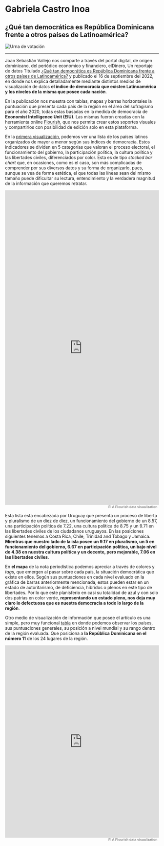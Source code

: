# Gabriela Castro Inoa
## ¿Qué tan democrática es República Dominicana frente a otros países de Latinoamérica?


![Urna de votación](https://149562642.v2.pressablecdn.com/wp-content/uploads/Democracia-750x375.jpg)

***

Joan Sebastián Vallejo nos comparte a través del portal digital, de origen dominicano, del periódico económico y financiero, elDinero, Un reportaje de datos Titulado [¿Qué tan democrática es República Dominicana frente a otros países de Latinoamérica?](https://eldinero.com.do/208353/que-tan-democratica-es-republica-dominicana-frente-a-otros-paises-de-latinoamerica/) y publicado el 16 de septiembre del 2022, en donde nos explica detalladamente mediante distintos medios de visualización de datos **el índice de democracia que existen Latinoamérica y los niveles de la misma que posee cada nación**.

En la publicación nos muestra con tablas, mapas y barras horizontales la puntuación que presenta cada país de la región en el área del sufragismo para el año 2020, todas estas basadas en la medida de democracia de **Economist Intelligence Unit (EIU)**. Las mismas fueron creadas con la herramienta online [Flourish](https://flourish.studio/), que nos permita crear estos soportes visuales y compartirlos con posibilidad de edición solo en esta plataforma.

En la [primera visualización](https://public.flourish.studio/visualisation/11205434/?utm_source=showcase&utm_campaign=visualisation/11205434), podemos ver una lista de los países latinos organizados de mayor a menor según sus índices de democracia. Estos indicadores se dividen en 5 categorías que valoran el proceso electoral, el funcionamiento del gobierno, la participación política, la cultura política y las libertades civiles, diferenciados por color. Esta es de tipo *stocked bar chart* que, en ocasiones, como es el caso, son más complicadas de comprender por sus diversos datos y su forma de organizarlo, pues, aunque se vea de forma estética, el que todas las líneas sean del mismo tamaño puede dificultar su lectura, entendimiento y la verdadera magnitud de la información que queremos retratar.


<div class="flourish-embed" data-src="visualisation/11205434"><iframe scrolling="no" frameborder="0" title="Interactive or visual content" sandbox="allow-same-origin allow-forms allow-scripts allow-downloads allow-popups allow-popups-to-escape-sandbox allow-top-navigation-by-user-activation" src="https://flo.uri.sh/visualisation/11205434/embed?auto=1" style="width: 100%; height: 1029.48px;"></iframe><div class="flourish-credit" style="width:100%!important;margin:0 0 4px!important;text-align:right!important;font-family:Helvetica,sans-serif!important;color:#888!important;font-size:11px!important;font-weight:bold!important;font-style:normal!important;-webkit-font-smoothing:antialiased!important;box-shadow:none!important;"><a href="https://public.flourish.studio/visualisation/11205434/?utm_source=showcase&amp;utm_campaign=visualisation/11205434" target="_top" style="display:inline-block!important;text-decoration:none!important;font:inherit!important;color:inherit!important;border:none!important;margin:0 5px!important;box-shadow:none!important;"><img alt="Flourish logo" src="https://public.flourish.studio/resources/bosh.svg" style="font:inherit!important;width:auto!important;height:12px!important;border:none!important;margin:0 2px 0!important;vertical-align:middle!important;display:inline-block!important;box-shadow:none!important;"><span style="font:inherit!important;color:#888!important;vertical-align:middle!important;display:inline-block!important;box-shadow:none!important;">A Flourish data visualization</span></a></div></div>


Esta lista esta encabezada por Uruguay que presenta un proceso de liberta y pluralismo de un diez de diez, un funcionamiento del gobierno de un 8.57, una participación política de 7.22, una cultura política de 8.75 y un 9.71 en las libertades civiles de los ciudadanos uruguayos. En las posiciones siguientes tenemos a Costa Rica, Chile, Trinidad and Tobago y Jamaica. **Mientras que nuestro lado de la isla posee un 9.17 en pluralismo, un 5 en funcionamiento del gobierno, 6.67 en participación política, un bajo nivel de 4.38 en nuestra cultura política y un decente, pero mejorable, 7.06 en las libertades civiles**.  

En **el mapa** de la nota periodística podemos apreciar a través de colores y *tags*, que emergen al pasar sobre cada país, la situación democrática que existe en ellos. Según sus puntuaciones en cada nivel evaluado en la gráfica de barras anteriormente mencionada, estos pueden estar en un estado de autoritarismo, de deficiencia, híbridos o plenos en este tipo de libertades. Por lo que este planisferio en casi su totalidad de azul y con solo dos patrias en color verde, **representando un estado pleno, nos deja muy claro lo defectuosa que es nuestra democracia a todo lo largo de la región**.

Otro medio de visualización de información que posee el artículo es una simple, pero muy funcional [tabla](https://public.flourish.studio/visualisation/11205564/?utm_source=showcase&utm_campaign=visualisation/11205564) en donde podemos observar los países, sus puntuaciones generales, su posición a nivel mundial y su rango dentro de la región evaluada. Que posiciona a **la República Dominicana en el número 11** de los 24 lugares de la región.  

<div class="preview-container">
				<div class="flourish-embed" data-src="visualisation/11205564"><iframe scrolling="no" frameborder="0" title="Interactive or visual content" sandbox="allow-same-origin allow-forms allow-scripts allow-downloads allow-popups allow-popups-to-escape-sandbox allow-top-navigation-by-user-activation" src="https://flo.uri.sh/visualisation/11205564/embed?auto=1" style="width: 100%; height: 628.5px;"></iframe><div class="flourish-credit" style="width:100%!important;margin:0 0 4px!important;text-align:right!important;font-family:Helvetica,sans-serif!important;color:#888!important;font-size:11px!important;font-weight:bold!important;font-style:normal!important;-webkit-font-smoothing:antialiased!important;box-shadow:none!important;"><a href="https://public.flourish.studio/visualisation/11205564/?utm_source=showcase&amp;utm_campaign=visualisation/11205564" target="_top" style="display:inline-block!important;text-decoration:none!important;font:inherit!important;color:inherit!important;border:none!important;margin:0 5px!important;box-shadow:none!important;"><img alt="Flourish logo" src="https://public.flourish.studio/resources/bosh.svg" style="font:inherit!important;width:auto!important;height:12px!important;border:none!important;margin:0 2px 0!important;vertical-align:middle!important;display:inline-block!important;box-shadow:none!important;"><span style="font:inherit!important;color:#888!important;vertical-align:middle!important;display:inline-block!important;box-shadow:none!important;">A Flourish data visualization</span></a></div></div>
			</div>
